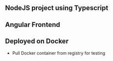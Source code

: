 ## NodeJS project using Typescript
## Angular Frontend
## Deployed on Docker
- Pull Docker container from registry for testing
